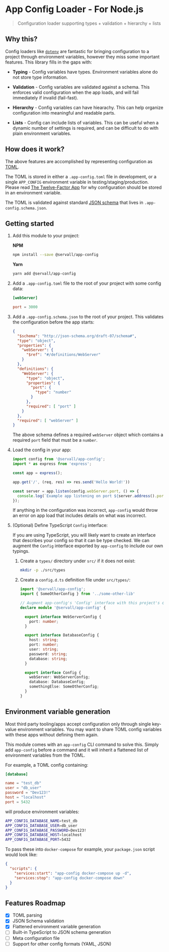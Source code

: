 # App Config Loader - For Node.js

> Configuration loader supporting types + validation + hierarchy + lists

## Why this?

Config loaders like [`dotenv`](https://github.com/motdotla/dotenv#readme) are fantastic for bringing configuration to a project through environment variables, however they miss some important features. This library fills in the gaps with:

* **Typing** - Config variables have types. Environment variables alone do not store type information.

* **Validation** - Config variables are validated against a schema. This enforces valid configuration when the app loads, and will  fail immediately if invalid (fail-fast).

* **Hierarchy** - Config variables can have hiearachy. This can help organize configuration into meaningful and readable parts.

* **Lists** - Config can include lists of variables. This can be useful when a dynamic number of settings is required, and can be difficult to do with plain environment variables.

## How does it work?

The above features are accomplished by representing configuration as [TOML](https://github.com/toml-lang/toml).

The TOML is stored in either a `.app-config.toml` file in development, or a single `APP_CONFIG` environment variable in testing/staging/production. Please read [The Twelve-Factor App](https://12factor.net/config) for why configuration should be stored in an environment variable.

The TOML is validated against standard [JSON schema](https://json-schema.org/) that lives in `.app-config.schema.json`.

## Getting started

1. Add this module to your project:

    **NPM**
    ```bash
    npm install --save @servall/app-config
    ```
    **Yarn**
    ```bash
    yarn add @servall/app-config
    ```

2. Add a `.app-config.toml` file to the root of your project with some config data:

    ```toml
    [webServer]

    port = 3000
    ```

3. Add a `.app-config.schema.json` to the root of your project. This validates the configuration before the app starts:

    ```json
    {
      "$schema": "http://json-schema.org/draft-07/schema#",
      "type": "object",
      "properties": {
        "webServer": {
          "$ref": "#/definitions/WebServer"
        }
      },
      "definitions": {
        "WebServer": {
          "type": "object",
          "properties": {
            "port": {
              "type": "number"
            }
          },
          "required": [ "port" ]
        }
      },
      "required": [ "webServer" ]
    }
    ```

    The above schema defines a required `webServer` object which contains a required `port` field that must be a `number`.

  4. Load the config in your app:

      ```javascript
      import config from '@servall/app-config';
      import * as express from 'express';

      const app = express();

      app.get('/', (req, res) => res.send('Hello World!'))

      const server = app.listen(config.webServer.port, () => {
        console.log(`Example app listening on port ${server.address().port}!`);
      });
      ```

      If anything in the configuration was incorrect, `app-config` would throw an error on app load that includes details on what was incorrect.

  5. (Optional) Define TypeScript `Config` interface:

      If you are using TypeScript, you will likely want to create an interface that describes your config so that it can be type checked. We can augment the `Config` interface exported by `app-config` to include our own typings.

      1. Create a `types/` directory under `src/` if it does not exist:

          ```bash
          mkdir -p ./src/types
          ```

      2. Create a `config.d.ts` definition file under `src/types/`:

          ```typescript
          import '@servall/app-config';
          import { SomeOtherConfig } from '../some-other-lib'

          // Augment app-config's 'Config' interface with this project's config
          declare module '@servall/app-config' {

            export interface WebServerConfig {
              port: number;
            }

            export interface DatabaseConfig {
              host: string;
              port: number;
              user: string;
              password: string;
              database: string;
            }

            export interface Config {
              webServer: WebServerConfig;
              database: DatabaseConfig;
              somethingElse: SomeOtherConfig;
            }
          }
          ```

## Environment variable generation

Most third party tooling/apps accept configuration only through single key-value environment variables. You may want to share TOML config variables with these apps without defining them again.

This module comes with an `app-config` CLI command to solve this. Simply add `app-config` before a command and it will inherit a flattened list of environment variables from the TOML.

For example, a TOML config containing:

```toml
[database]

name = "test_db"
user = "db_user"
password = "Dev123!"
host = "localhost"
port = 5432
```

will produce environment variables:

```bash
APP_CONFIG_DATABASE_NAME=test_db
APP_CONFIG_DATABASE_USER=db_user
APP_CONFIG_DATABASE_PASSWORD=Dev123!
APP_CONFIG_DATABASE_HOST=localhost
APP_CONFIG_DATABASE_PORT=5432
```

To pass these into `docker-compose` for example, your `package.json` script would look like:

```json
{
  "scripts": {
    "services:start": "app-config docker-compose up -d",
    "services:stop": "app-config docker-compose down"
  }
}
```

## Features Roadmap

- [x] TOML parsing
- [x] JSON Schema validation
- [x] Flattened environment variable generation
- [ ] Built-in TypeScript to JSON schema generation
- [ ] Meta configuration file
- [ ] Support for other config formats (YAML, JSON)
